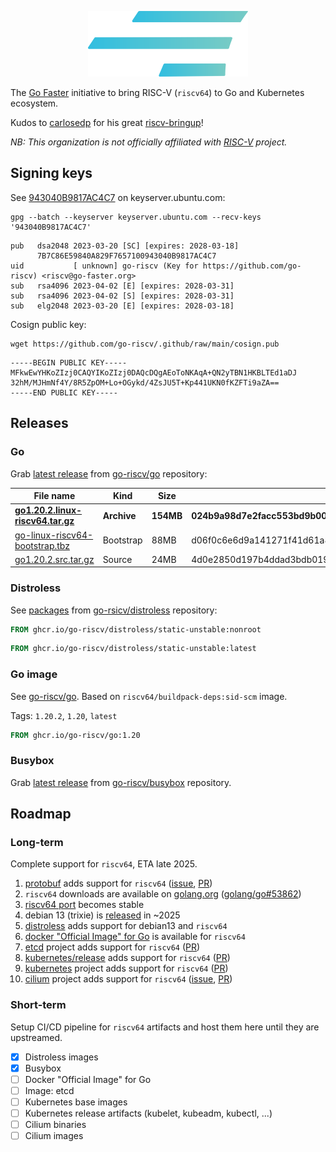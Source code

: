 <p align="center">
<a href="https://go-faster.org"><img src="./profile/logo_borderless.svg" width="256" height="105" alt="go faster logo"></a>
</p>

The [Go Faster](https://github.com/go-faster/) initiative to bring RISC-V (`riscv64`) to Go and Kubernetes ecosystem.

Kudos to [carlosedp](https://github.com/carlosedp) for his great [riscv-bringup](https://github.com/carlosedp/riscv-bringup/)!

*NB: This organization is not officially affiliated with [RISC-V](https://riscv.org/) project.*

## Signing keys

See [943040B9817AC4C7][keyserver] on keyserver.ubuntu.com:

[keyserver]: https://keyserver.ubuntu.com/pks/lookup?search=943040B9817AC4C7&fingerprint=on&op=index

```
gpg --batch --keyserver keyserver.ubuntu.com --recv-keys '943040B9817AC4C7'
```

```
pub   dsa2048 2023-03-20 [SC] [expires: 2028-03-18]
      7B7C86E59840A829F7657100943040B9817AC4C7
uid           [ unknown] go-riscv (Key for https://github.com/go-riscv) <riscv@go-faster.org>
sub   rsa4096 2023-04-02 [E] [expires: 2028-03-31]
sub   rsa4096 2023-04-02 [S] [expires: 2028-03-31]
sub   elg2048 2023-03-20 [E] [expires: 2028-03-18]
```

Cosign public key:

```
wget https://github.com/go-riscv/.github/raw/main/cosign.pub
```
```
-----BEGIN PUBLIC KEY-----
MFkwEwYHKoZIzj0CAQYIKoZIzj0DAQcDQgAEoToNKAqA+QN2yTBN1HKBLTEd1aDJ
32hM/MJHmNf4Y/8R5ZpOM+Lo+OGykd/4ZsJU5T+Kp441UKN0fKZFTi9aZA==
-----END PUBLIC KEY-----
```

## Releases

### Go
Grab [latest release][go-latest] from [go-riscv/go][go-repo] repository:

| File name                                                                                                                        | Kind        | Size      | SHA256                                                               |
|----------------------------------------------------------------------------------------------------------------------------------|-------------|-----------|----------------------------------------------------------------------|
| [**go1.20.2.linux-riscv64.tar.gz**](https://github.com/go-riscv/go/releases/download/build-230402/go1.20.2.linux-riscv64.tar.gz) | **Archive** | **154MB** | **024b9a98d7e2facc553bd9b00cd8ccbc22c82248c4d85f0b6a89b5eafc5715d2** |
| [go-linux-riscv64-bootstrap.tbz](https://github.com/go-riscv/go/releases/download/build-230402/go-linux-riscv64-bootstrap.tbz)   | Bootstrap   | 88MB      | d06f0c6e6d9a141271f41d61a8d0e813cc8f162e9a2d7bf119c40ee3e7a5c2b8     |
| [go1.20.2.src.tar.gz](https://github.com/go-riscv/go/releases/download/build-230402/go1.20.2.src.tar.gz)                         | Source      | 24MB      | 4d0e2850d197b4ddad3bdb0196300179d095bb3aefd4dfbc3b36702c3728f8ab     |

[go-repo]: https://github.com/go-riscv/go
[go-latest]: https://github.com/go-riscv/go/releases/latest

### Distroless

See [packages][distroless-packages] from [go-rsicv/distroless][distroless-repo] repository:

```dockerfile
FROM ghcr.io/go-riscv/distroless/static-unstable:nonroot
```

```dockerfile
FROM ghcr.io/go-riscv/distroless/static-unstable:latest
```

### Go image
See [go-riscv/go][docker-package]. Based on `riscv64/buildpack-deps:sid-scm` image.

Tags: `1.20.2`, `1.20`, `latest`

[docker-package]: https://github.com/orgs/go-riscv/packages/container/package/go

```dockerfile
FROM ghcr.io/go-riscv/go:1.20
```

[distroless-packages]: https://github.com/orgs/go-riscv/packages?repo_name=distroless
[distroless-repo]: https://github.com/go-riscv/distroless

### Busybox

Grab [latest release][busybox-latest] from [go-riscv/busybox][busybox-repo] repository.

[busybox-repo]: https://github.com/go-riscv/busybox
[busybox-latest]: https://github.com/go-riscv/busybox/releases/latest

## Roadmap
###  Long-term

Complete support for `riscv64`, ETA late 2025.

1. [protobuf][protobuf] adds support for `riscv64` ([issue][protobuf-issue], [PR][protobuf-pr])
2. `riscv64` downloads  are available on [golang.org](https://golang.org/dl/) ([golang/go#53862][go-issue])
3. [riscv64 port](https://wiki.debian.org/Ports/riscv64) becomes stable
4. debian 13 (trixie) is [released](https://en.wikipedia.org/wiki/Debian_version_history) in ~2025
5. [distroless](https://github.com/GoogleContainerTools/distroless/) adds support for  debian13 and `riscv64`
6. [docker "Official Image" for Go](https://github.com/docker-library/golang) is available for `riscv64`
7. [etcd][etcd] project adds support for `riscv64` ([PR][etcd-pr])
8. [kubernetes/release][k8s-release] adds support for `riscv64` ([PR][k8s-release-pr])
9. [kubernetes][k8s] project adds support for `riscv64` ([PR][k8s-pr])
10. [cilium][cilium] project adds support for `riscv64` ([issue][cilium-issue], [PR][cilium-pr])

[go-issue]: https://github.com/golang/go/issues/53862
[protobuf]: https://github.com/protocolbuffers/protobuf
[protobuf-issue]: https://github.com/protocolbuffers/protobuf/issues/12266
[protobuf-pr]: https://github.com/protocolbuffers/protobuf/pull/12244
[etcd]: https://github.com/etcd-io/etcd
[etcd-pr]: https://github.com/etcd-io/etcd/pull/15490
[k8s-release]: https://github.com/kubernetes/release
[k8s-release-pr]: https://github.com/kubernetes/release/pull/2968
[k8s]: https://github.com/kubernetes/kubernetes
[k8s-pr]: https://github.com/kubernetes/kubernetes/pull/116686
[cilium]: https://github.com/cilium/cilium
[cilium-issue]: https://github.com/cilium/cilium/issues/24434
[cilium-pr]: https://github.com/cilium/cilium/pull/24436

### Short-term

Setup CI/CD pipeline for `riscv64` artifacts and host them here until they are upstreamed.

- [x] Distroless images
- [x] Busybox
- [ ] Docker "Official Image" for Go
- [ ] Image: etcd
- [ ] Kubernetes base images
- [ ] Kubernetes release artifacts (kubelet, kubeadm, kubectl, ...)
- [ ] Cilium binaries
- [ ] Cilium images
